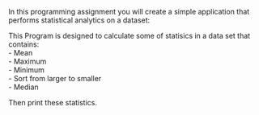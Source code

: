 In this programming assignment you will create a simple application that performs statistical analytics on a dataset:

This Program is designed to calculate some of statisics in a data set that contains:\
      - Mean\
      - Maximum\
      - Minimum\
      - Sort from larger to smaller\
      - Median

Then print these statistics.
